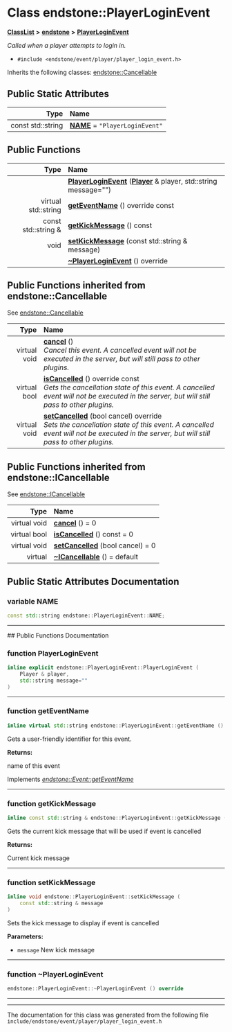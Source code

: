 

# Class endstone::PlayerLoginEvent



[**ClassList**](annotated.md) **>** [**endstone**](namespaceendstone.md) **>** [**PlayerLoginEvent**](classendstone_1_1PlayerLoginEvent.md)



_Called when a player attempts to login in._ 

* `#include <endstone/event/player/player_login_event.h>`



Inherits the following classes: [endstone::Cancellable](classendstone_1_1Cancellable.md)
































## Public Static Attributes

| Type | Name |
| ---: | :--- |
|  const std::string | [**NAME**](#variable-name)   = `"PlayerLoginEvent"`<br> |










































## Public Functions

| Type | Name |
| ---: | :--- |
|   | [**PlayerLoginEvent**](#function-playerloginevent) ([**Player**](classendstone_1_1Player.md) & player, std::string message="") <br> |
| virtual std::string | [**getEventName**](#function-geteventname) () override const<br> |
|  const std::string & | [**getKickMessage**](#function-getkickmessage) () const<br> |
|  void | [**setKickMessage**](#function-setkickmessage) (const std::string & message) <br> |
|   | [**~PlayerLoginEvent**](#function-playerloginevent) () override<br> |


## Public Functions inherited from endstone::Cancellable

See [endstone::Cancellable](classendstone_1_1Cancellable.md)

| Type | Name |
| ---: | :--- |
| virtual void | [**cancel**](classendstone_1_1Cancellable.md#function-cancel) () <br>_Cancel this event. A cancelled event will not be executed in the server, but will still pass to other plugins._  |
| virtual bool | [**isCancelled**](classendstone_1_1Cancellable.md#function-iscancelled) () override const<br>_Gets the cancellation state of this event. A cancelled event will not be executed in the server, but will still pass to other plugins._  |
| virtual void | [**setCancelled**](classendstone_1_1Cancellable.md#function-setcancelled) (bool cancel) override<br>_Sets the cancellation state of this event. A cancelled event will not be executed in the server, but will still pass to other plugins._  |


## Public Functions inherited from endstone::ICancellable

See [endstone::ICancellable](classendstone_1_1ICancellable.md)

| Type | Name |
| ---: | :--- |
| virtual void | [**cancel**](classendstone_1_1ICancellable.md#function-cancel) () = 0<br> |
| virtual bool | [**isCancelled**](classendstone_1_1ICancellable.md#function-iscancelled) () const = 0<br> |
| virtual void | [**setCancelled**](classendstone_1_1ICancellable.md#function-setcancelled) (bool cancel) = 0<br> |
| virtual  | [**~ICancellable**](classendstone_1_1ICancellable.md#function-icancellable) () = default<br> |
















































































## Public Static Attributes Documentation




### variable NAME 

```C++
const std::string endstone::PlayerLoginEvent::NAME;
```




<hr>
## Public Functions Documentation




### function PlayerLoginEvent 

```C++
inline explicit endstone::PlayerLoginEvent::PlayerLoginEvent (
    Player & player,
    std::string message=""
) 
```




<hr>



### function getEventName 

```C++
inline virtual std::string endstone::PlayerLoginEvent::getEventName () override const
```



Gets a user-friendly identifier for this event.




**Returns:**

name of this event 





        
Implements [*endstone::Event::getEventName*](classendstone_1_1Event.md#function-geteventname)


<hr>



### function getKickMessage 

```C++
inline const std::string & endstone::PlayerLoginEvent::getKickMessage () const
```



Gets the current kick message that will be used if event is cancelled




**Returns:**

Current kick message 





        

<hr>



### function setKickMessage 

```C++
inline void endstone::PlayerLoginEvent::setKickMessage (
    const std::string & message
) 
```



Sets the kick message to display if event is cancelled




**Parameters:**


* `message` New kick message 




        

<hr>



### function ~PlayerLoginEvent 

```C++
endstone::PlayerLoginEvent::~PlayerLoginEvent () override
```




<hr>

------------------------------
The documentation for this class was generated from the following file `include/endstone/event/player/player_login_event.h`

